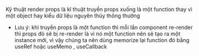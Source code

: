 Kỹ thuật render props là kĩ thuật truyền props xuống là một function thay vì một object hay kiểu dữ liệu nguyên thủy thông thường

- Lưu ý: khi truyền props là một function thì mỗi lần component re-render thì props đó sẽ bị re-render là vì nó một function nên sẽ tạo ra một instance mới, vì vậy chúng ta nên dùng memorize lại function đó bằng useRef hoặc useMemo , useCallback
